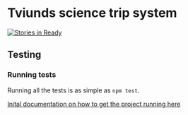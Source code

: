 # Tviunds science trip system

[![Stories in Ready](https://badge.waffle.io/tviund/sciencetrip_signup.png?label=ready&title=Ready)](http://waffle.io/tviund/sciencetrip_signup)

## Testing

### Running tests

Running all the tests is as simple as `npm test`.

[Inital documentation on how to get the project running here](https://github.com/DaftMonk/generator-angular-fullstack)
